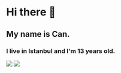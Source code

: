 # Hi there 👋

## My name is Can.

### I live in Istanbul and I'm 13 years old.

<img src="https://github-readme-stats.vercel.app/api?username=CanKolay3499&show_icons=true&theme=rose_pine" />
<img src="https://github-readme-stats.vercel.app/api/top-langs/?username=CanKolay3499&show_icons=true&layout=compact&theme=rose_pine" />
